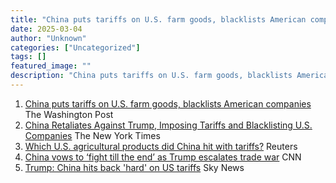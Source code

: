 ```yaml
---
title: "China puts tariffs on U.S. farm goods, blacklists American companies - The Washington Post"
date: 2025-03-04
author: "Unknown"
categories: ["Uncategorized"]
tags: []
featured_image: ""
description: "China puts tariffs on U.S. farm goods, blacklists American companies&nbsp;&nbsp;The Washington PostChina Retaliates Against Trump, Imposing Tariffs and Blacklis..."
---
```


  1. [China puts tariffs on U.S. farm goods, blacklists American companies](https://news.google.com/rss/articles/CBMikAFBVV95cUxPSGxZLURjT2dqXzhSNEw2Y0FsdVg1cndzOTNhcG5sUmVBOVY2cFBHRnphR2V2anVOdHhTWjE0bWJxTWtVOXFjNmg2TWNZR3RUcG4xWDFVcmdHN3l5MmV0THkwVDB1MWo3eUo0enR6UGVfSjdBUENIazRxc0hvME5WQUQ4cUwtU0NJVGZ4YWNQd2Q?oc=5)  The Washington Post
  2. [China Retaliates Against Trump, Imposing Tariffs and Blacklisting U.S. Companies](https://news.google.com/rss/articles/CBMigAFBVV95cUxOejY2MEg1UXMtakhoeUg0aERwR2Y2YTRqWHNNSENha2JTYXk5bTNjU2lhTGN4ZzB0MVMzMkJiRVdCRU8xOTFwbEVVbDJXOFgtTDNWQ3BkR0VjUnNWc09CaWpUYjlvRWR5YXlLaUxrRnJOWVhBSVBJQXp0c3c2bDhDcA?oc=5)  The New York Times
  3. [Which U.S. agricultural products did China hit with tariffs?](https://news.google.com/rss/articles/CBMioAFBVV95cUxOX05LS0hZdWtIRnhESkV2VExGNU9wbHEwbFFZRTNoTUctNVJ6Y0IxYnB1Z3g4aERtb3dWc19POVRJaVczS2tkbmVyMjRaLXFuQkxFU09mTjJvekZfTU5ZVU5sdmtOMVZkeHRLeDhpTlFORG1rU255WXN6UU1jam5XX18zX0xUWTNQbFdyaGQwS2ZPV3pzTTR2T3VIWVBEbGF5?oc=5)  Reuters
  4. [China vows to ‘fight till the end’ as Trump escalates trade war](https://news.google.com/rss/articles/CBMimgFBVV95cUxONlcxNjU0ZVBPS0tpc29NczBFeUNYS0ktbklnV0dfamRtdWZPVGNkNDM5c0RZQVBlQUt3aEVQY1B0akd0ZGVEY3Y4cDJMb1ZSclZOemkwS0Z5d2pwcE81bVFySl83eTRjX0NQZnhDMmhuRDY3bThsLUJlekRkd0RlQjVQbk84dFh6Y2EyU0poeDR3ajlRMnkxRGpB?oc=5)  CNN
  5. [Trump: China hits back 'hard' on US tariffs](https://news.google.com/rss/articles/CBMiggFBVV95cUxPN1B0NU1oR2dYRGtvbFRIcEFoeUtOaDNhSnEtLVRsVFh4R0k0eWhTV25keFBFdzVZUkFOMVlYTmgwdno3akFoTUhwV2piSmVzdThsU3FBWi1PVEtRdUVBSXRSUEVGMlBPek1tajhEMlJoNk5acVYybTY2amhWYlpLODNB?oc=5)  Sky News


